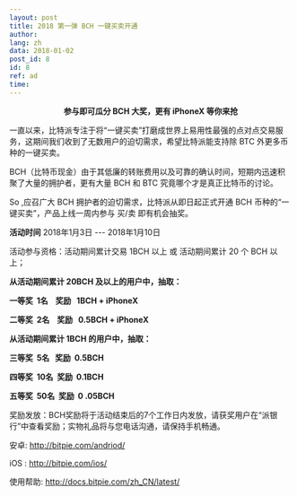 ```yaml
---
layout: post
title: 2018 第一弹 BCH 一键买卖开通
author: 
lang: zh
data: 2018-01-02
post_id: 8
id: 8
ref: ad
time: 
---
```


<p style="text-align:center"> <strong>参与即可瓜分 BCH 大奖，更有 iPhoneX 等你来抢</strong></p>

一直以来，比特派专注于将“一键买卖”打磨成世界上易用性最强的点对点交易服务，这期间我们收到了无数用户的迫切需求，希望比特派能支持除 BTC 外更多币种的一键买卖。

BCH（比特币现金）由于其低廉的转账费用以及可靠的确认时间，短期内迅速积聚了大量的拥护者，更有大量 BCH 和 BTC 究竟哪个才是真正比特币的讨论。

So ,应召广大 BCH 拥护者的迫切需求，比特派从即日起正式开通 BCH 币种的“一键买卖”，产品上线一周内参与 买/卖 即有机会抽奖。

<strong>活动时间</strong> 2018年1月3日 --- 2018年1月10日
 
活动参与资格：活动期间累计交易 1BCH 以上 或 活动期间累计 20 个 BCH 以上；

<p> <strong>从活动期间累计 20BCH 及以上的用户中，抽取：</strong></p>

<p> <strong>一等奖  1名    奖励   1BCH + iPhoneX</strong></p>

<p> <strong>二等奖  2名    奖励   0.5BCH + iPhoneX</strong></p>

<p> <strong>从活动期间累计 1BCH 的用户中，抽取：</strong></p>

<p> <strong>三等奖  5名   奖励  0.5BCH</strong></p>

<p> <strong>四等奖  10名   奖励  0.1BCH</strong></p>

<p> <strong>五等奖  50名   奖励  0 .05BCH </strong></p>

奖励发放：BCH奖励将于活动结束后的7个工作日内发放，请获奖用户在“派银行”中查看奖励；实物礼品将与您电话沟通，请保持手机畅通。

安卓: <a class="link_app android" href="http://bitpie.com/android/" target="_blank">http://bitpie.com/andriod/</a>

iOS : <a class="link_app ios" href="http://bitpie.com/ios/" target="_blank">http://bitpie.com/ios/</a>

使用帮助: <a class="link_app" href="http://docs.bitpie.com/zh_CN/latest/" target="_blank">http://docs.bitpie.com/zh_CN/latest/</a>



